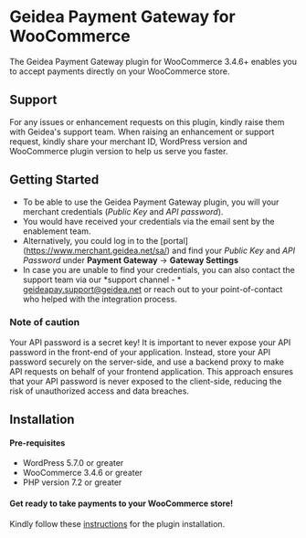 # Geidea Payment Gateway for WooCommerce

The Geidea Payment Gateway plugin for WooCommerce 3.4.6+ enables you to accept payments directly on your WooCommerce store.

## Support

For any issues or enhancement requests on this plugin, kindly raise them with Geidea's support team.
When raising an enhancement or support request, kindly share your merchant ID, WordPress version and WooCommerce plugin version to help us serve you faster.

## Getting Started
* To be able to use the Geidea Payment Gateway plugin, you will your merchant credentials (*Public Key* and *API password*).
* You would have received your credentials via the email sent by the enablement team.
* Alternatively, you could log in to the [portal] (https://www.merchant.geidea.net/sa/) and find your *Public Key* and *API Password* under **Payment Gateway** -> **Gateway Settings**
* In case you are unable to find your credentials, you can also contact the support team via our *support channel - * <geideapay.support@geidea.net> or reach out to your point-of-contact who helped with the integration process.

### Note of caution
Your API password is a secret key! It is important to never expose your API password in the front-end of your application. Instead, store your API password securely on the server-side, and use a backend proxy to make API requests on behalf of your frontend application. This approach ensures that your API password is never exposed to the client-side, reducing the risk of unauthorized access and data breaches.

## Installation
#### Pre-requisites

* WordPress 5.7.0 or greater
* WooCommerce 3.4.6 or greater
* PHP version 7.2 or greater

#### Get ready to take payments to your WooCommerce store!
Kindly follow these [instructions](https://docs.geidea.net/docs/woocommerce-plugin) for the plugin installation.
